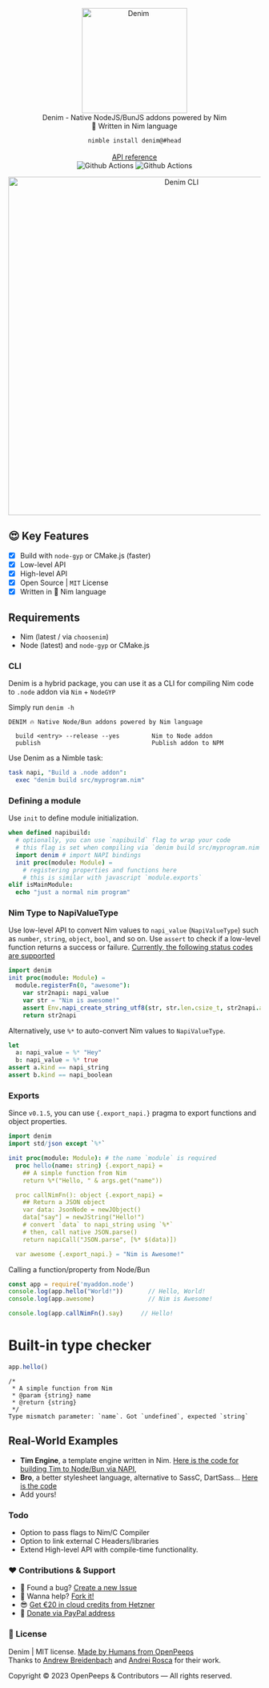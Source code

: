 <p align="center">
  <img src="https://github.com/openpeeps/denim/blob/main/.github/denim.png" alt="Denim" width="210px" height="210px"><br>
  Denim - Native NodeJS/BunJS addons powered by Nim<br>👑 Written in Nim language
</p>

<p align="center">
  <code>nimble install denim@#head</code><br><br>
  <a href="https://openpeeps.github.io/denim">API reference</a><br>
  <img src="https://github.com/openpeeps/denim/workflows/test/badge.svg" alt="Github Actions">  <img src="https://github.com/openpeeps/denim/workflows/docs/badge.svg" alt="Github Actions">
</p>

<p align="center">
  <img src="https://github.com/openpeeps/denim/blob/main/.github/denim-cli-screen.png" alt="Denim CLI" width="676px">
</p>

## 😍 Key Features
- [x] Build with `node-gyp` or CMake.js (faster)
- [x] Low-level API
- [x] High-level API
- [x] Open Source | `MIT` License
- [x] Written in 👑 Nim language

## Requirements
- Nim (latest / via `choosenim`)
- Node (latest) and `node-gyp` or CMake.js

### CLI
Denim is a hybrid package, you can use it as a CLI for compiling Nim code to `.node` addon via `Nim` + `NodeGYP`

Simply run `denim -h`
```
DENIM 🔥 Native Node/Bun addons powered by Nim language

  build <entry> --release --yes         Nim to Node addon
  publish                               Publish addon to NPM
```

Use Denim as a Nimble task:
```nim
task napi, "Build a .node addon":
  exec "denim build src/myprogram.nim"
```

### Defining a module

Use `init` to define module initialization.
```nim
when defined napibuild:
  # optionally, you can use `napibuild` flag to wrap your code
  # this flag is set when compiling via `denim build src/myprogram.nim` 
  import denim # import NAPI bindings 
  init proc(module: Module) =
    # registering properties and functions here
    # this is similar with javascript `module.exports`
elif isMainModule:
  echo "just a normal nim program"
```

### Nim Type to NapiValueType
Use low-level API to convert Nim values to `napi_value` (`NapiValueType`) such as `number`, `string`, `object`, `bool`, and so on.
Use `assert` to check if a low-level function returns a success or failure. [Currently, the following status codes are supported](https://nodejs.org/api/n-api.html#napi_status)

```nim
import denim
init proc(module: Module) =
  module.registerFn(0, "awesome"):
    var str2napi: napi_value
    var str = "Nim is awesome!"
    assert Env.napi_create_string_utf8(str, str.len.csize_t, str2napi.addr) 
    return str2napi
```

Alternatively, use `%*` to auto-convert Nim values to `NapiValueType`.
```nim
let
  a: napi_value = %* "Hey"
  b: napi_value = %* true
assert a.kind == napi_string
assert b.kind == napi_boolean
```

### Exports
Since `v0.1.5`, you can use `{.export_napi.}` pragma to export functions and object properties.

```nim
import denim
import std/json except `%*`

init proc(module: Module): # the name `module` is required
  proc hello(name: string) {.export_napi} =
    ## A simple function from Nim
    return %*("Hello, " & args.get("name"))

  proc callNimFn(): object {.export_napi} =
    ## Return a JSON object
    var data: JsonNode = newJObject()
    data["say"] = newJString("Hello!")
    # convert `data` to napi_string using `%*`
    # then, call native JSON.parse() 
    return napiCall("JSON.parse", [%* $(data)])

  var awesome {.export_napi.} = "Nim is Awesome!"
```

Calling a function/property from Node/Bun
```js
const app = require('myaddon.node')
console.log(app.hello("World!"))       // Hello, World!
console.log(app.awesome)               // Nim is Awesome!

console.log(app.callNimFn().say)     // Hello!
```

# Built-in type checker
```js
app.hello()
```

```
/*
 * A simple function from Nim
 * @param {string} name
 * @return {string}
 */
Type mismatch parameter: `name`. Got `undefined`, expected `string`
```

## Real-World Examples
- **Tim Engine**, a template engine written in Nim. [Here is the code for building Tim to Node/Bun via NAPI](https://github.com/openpeeps/tim/blob/main/src/tim.nim#L8-L133), 
- **Bro**, a better stylesheet language, alternative to SassC, DartSass... [Here is the code](https://github.com/openpeeps/bro/blob/main/src/bro.nim#L6)
- Add yours!

### Todo
- Option to pass flags to Nim/C Compiler
- Option to link external C Headers/libraries
- Extend High-level API with compile-time functionality. 

### ❤ Contributions & Support
- 🐛 Found a bug? [Create a new Issue](https://github.com/openpeeps/denim/issues)
- 👋 Wanna help? [Fork it!](https://github.com/openpeeps/denim/fork)
- 😎 [Get €20 in cloud credits from Hetzner](https://hetzner.cloud/?ref=Hm0mYGM9NxZ4)
- 🥰 [Donate via PayPal address](https://www.paypal.com/donate/?hosted_button_id=RJK3ZTDWPL55C)

### 🎩 License
Denim | MIT license. [Made by Humans from OpenPeeps](https://github.com/openpeeps)<br>
Thanks to [Andrew Breidenbach](https://github.com/AjBreidenbach) and [Andrei Rosca](https://github.com/andi23rosca) for their work.<br>

Copyright &copy; 2023 OpenPeeps & Contributors &mdash; All rights reserved.
